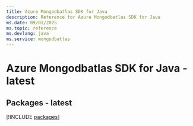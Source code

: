 ```yaml
---
title: Azure Mongodbatlas SDK for Java
description: Reference for Azure Mongodbatlas SDK for Java
ms.date: 09/01/2025
ms.topic: reference
ms.devlang: java
ms.service: mongodbatlas
---
```

# Azure Mongodbatlas SDK for Java - latest
## Packages - latest
[!INCLUDE [packages](mongodbatlas-index.md)]